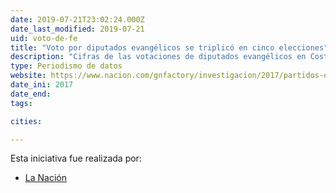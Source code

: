 ```yaml
---
date: 2019-07-21T23:02:24.000Z
date_last_modified: 2019-07-21
uid: voto-de-fe
title: "Voto por diputados evangélicos se triplicó en cinco elecciones"
description: "Cifras de las votaciones de diputados evangélicos en Costa Rica"
type: Periodismo de datos
website: https://www.nacion.com/gnfactory/investigacion/2017/partidos-evangelicos/index.html?pk_vid=1df25f77c21d28271521741631f2623d
date_ini: 2017
date_end: 
tags:

cities: 

---
```


Esta iniciativa fue realizada por:

- [La Nación](/organizaciones/la-nacion-cr)
